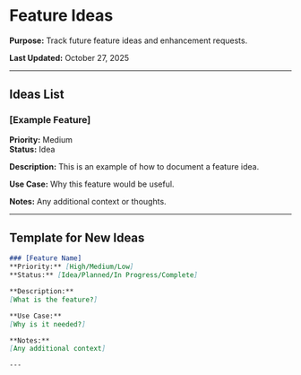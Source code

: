 # Feature Ideas

**Purpose:** Track future feature ideas and enhancement requests.

**Last Updated:** October 27, 2025

---

## Ideas List

### [Example Feature]
**Priority:** Medium  
**Status:** Idea

**Description:**
This is an example of how to document a feature idea.

**Use Case:**
Why this feature would be useful.

**Notes:**
Any additional context or thoughts.

---

## Template for New Ideas

```markdown
### [Feature Name]
**Priority:** [High/Medium/Low]  
**Status:** [Idea/Planned/In Progress/Complete]

**Description:**
[What is the feature?]

**Use Case:**
[Why is it needed?]

**Notes:**
[Any additional context]

---
```

